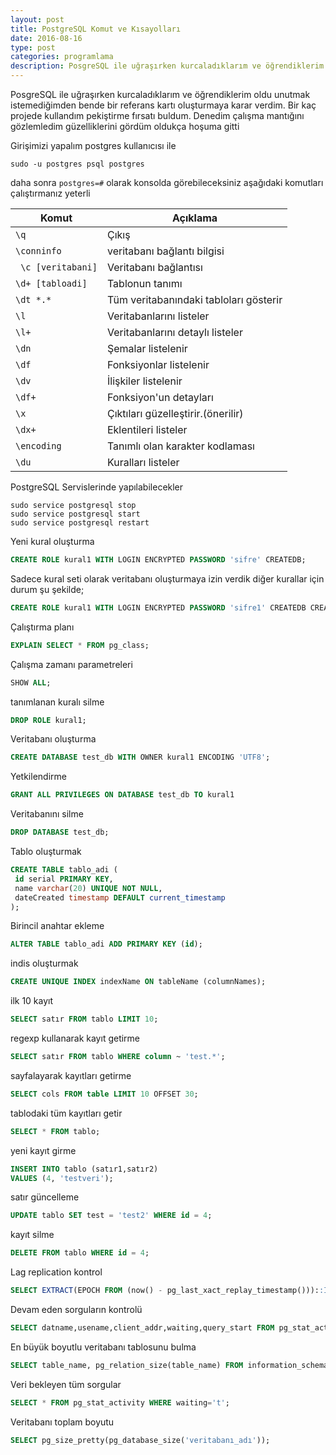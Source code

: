 ```yaml
---
layout: post
title: PostgreSQL Komut ve Kısayolları
date: 2016-08-16
type: post
categories: programlama
description: PosgreSQL ile uğraşırken kurcaladıklarım ve öğrendiklerim oldu unutmak istemediğimden bende bir referans kartı oluşturmaya karar verdim. Bir kaç projede kullandım pekiştirme fırsatı buldum.
---
```


PosgreSQL ile uğraşırken kurcaladıklarım ve öğrendiklerim oldu unutmak istemediğimden bende bir referans kartı oluşturmaya karar verdim. Bir kaç projede kullandım pekiştirme fırsatı buldum. Denedim çalışma mantığını gözlemledim güzelliklerini gördüm oldukça hoşuma gitti

Girişimizi yapalım postgres kullanıcısı ile

```console
sudo -u postgres psql postgres
```

daha sonra `postgres=#` olarak konsolda görebileceksiniz aşağıdaki komutları çalıştırmanız yeterli

| Komut           | Açıklama                               |
|-----------------|----------------------------------------|
| `\q`              | Çıkış                                  |
| `\conninfo`       | veritabanı bağlantı bilgisi            |
|` \c [veritabani]` | Veritabanı bağlantısı                  |
| `\d+ [tabloadi]`  | Tablonun tanımı                        |
| `\dt *.*`         | Tüm veritabanındaki tabloları gösterir |
| `\l`              | Veritabanlarını listeler               |
| `\l+`             | Veritabanlarını detaylı listeler       |
| `\dn`             | Şemalar listelenir                     |
| `\df`             | Fonksiyonlar listelenir                |
| `\dv`             | İlişkiler listelenir                   |
| `\df+`            | Fonksiyon'un detayları                 |
| `\x`              | Çıktıları güzelleştirir.(önerilir)     |
| `\dx+`            | Eklentileri listeler                   |
| `\encoding`       | Tanımlı olan karakter kodlaması        |
| `\du`             | Kuralları listeler                     |

PostgreSQL Servislerinde yapılabilecekler

```console
sudo service postgresql stop
sudo service postgresql start
sudo service postgresql restart
```

Yeni kural oluşturma

```sql
CREATE ROLE kural1 WITH LOGIN ENCRYPTED PASSWORD 'sifre' CREATEDB;
```

Sadece kural seti olarak veritabanı oluşturmaya izin verdik diğer kurallar için durum şu şekilde;

```sql
CREATE ROLE kural1 WITH LOGIN ENCRYPTED PASSWORD 'sifre1' CREATEDB CREATEROLE REPLICATION SUPERUSER;
```

Çalıştırma planı

```sql
EXPLAIN SELECT * FROM pg_class;
```

Çalışma zamanı parametreleri

```sql
SHOW ALL;
```

tanımlanan kuralı silme

```sql
DROP ROLE kural1;
```

Veritabanı oluşturma

```sql
CREATE DATABASE test_db WITH OWNER kural1 ENCODING 'UTF8';
```

Yetkilendirme

```sql
GRANT ALL PRIVILEGES ON DATABASE test_db TO kural1
```

Veritabanını silme

```sql
DROP DATABASE test_db;
```

Tablo oluşturmak

```sql
CREATE TABLE tablo_adi (
 id serial PRIMARY KEY,
 name varchar(20) UNIQUE NOT NULL,
 dateCreated timestamp DEFAULT current_timestamp
);
```

Birincil anahtar ekleme

```sql
ALTER TABLE tablo_adi ADD PRIMARY KEY (id);
```

indis oluşturmak

```sql
CREATE UNIQUE INDEX indexName ON tableName (columnNames);
```

ilk 10 kayıt

```sql
SELECT satır FROM tablo LIMIT 10;
```

regexp kullanarak kayıt getirme

```sql
SELECT satır FROM tablo WHERE column ~ 'test.*';
```

sayfalayarak kayıtları getirme

```sql
SELECT cols FROM table LIMIT 10 OFFSET 30;
```

tablodaki tüm kayıtları getir

```sql
SELECT * FROM tablo;
```

yeni kayıt girme

```sql
INSERT INTO tablo (satır1,satır2)
VALUES (4, 'testveri');
```

satır güncelleme

```sql
UPDATE tablo SET test = 'test2' WHERE id = 4;
```

kayıt silme

```sql
DELETE FROM tablo WHERE id = 4;
```

Lag replication kontrol

```sql
SELECT EXTRACT(EPOCH FROM (now() - pg_last_xact_replay_timestamp()))::INT;
```

Devam eden sorguların kontrolü

```sql
SELECT datname,usename,client_addr,waiting,query_start FROM pg_stat_activity WHERE query_start < NOW() + INTERVAL '5 seconds';
```

En büyük boyutlu veritabanı tablosunu bulma

```sql
SELECT table_name, pg_relation_size(table_name) FROM information_schema.tables WHERE table_schema = 'public' ORDER BY 2;
```

Veri bekleyen tüm sorgular

```sql
SELECT * FROM pg_stat_activity WHERE waiting='t';
```

Veritabanı toplam boyutu

```sql
SELECT pg_size_pretty(pg_database_size('veritabanı_adı'));
```
